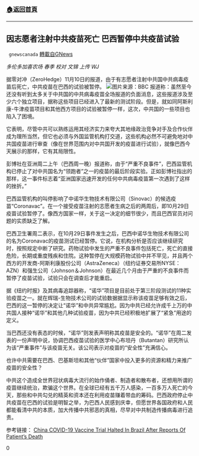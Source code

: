 ###  [:house:返回首頁](https://github.com/ourhimalayas/txt)
---

## 因志愿者注射中共疫苗死亡 巴西暂停中共疫苗试验
` gnewscanada` [轉載自GNews](https://gnews.org/zh-hans/545435/)

*多伦多加喜农场 春季
校对 文锦 上传 WJ*

据零对冲（ZeroHedge）11月10日的报道，由于有志愿者注射中共国中共病毒疫苗后死亡，中共疫苗在巴西的试验被暂停。
![]()![](https://gnews-media-offload.s3.amazonaws.com/wp-content/uploads/2020/11/10161514/115335253_gettyimages-1227925886-1.jpg)图片来源：BBC
报道称：虽然至今还没有听到太多关于中共国的中共病毒疫苗全场报道的负面消息，这些报道涉及至少六个独立项目，据称这些项目已经进入了最新的测试阶段。但是，就如同阿斯利康-牛津疫苗项目和其他西方项目的试验被暂停一样，这次，中共国的一些项目也陷入了困境。

它表明，尽管中共可以熟练运用其经济实力来夸大其地缘政治竞争对手及合作伙伴成为理所当然，但它也必须与外国监管机构打交道，这些机构必然不可避免地对中共国疫苗进行审查（像在世界范围内对中共国开发的疫苗进行试验），就像巴西今天展示的那样，它有其局限性。

彭博社在亚洲周二上午（巴西周一晚）报道称，由于“严重不良事件”，巴西监管机构已停止了对中共国名为“领跑者”之一的疫苗的最后阶段实验。正如彭博社指出的那样，这一事件标志着“亚洲国家迅速开发的任何中共病毒疫苗第一次遇到了这样的挫折。”

巴西监管机构的叫停影响了中诺华生物技术有限公司（Sinovac）的候选疫苗“Coronavac”。在一个接受疫苗注射的志愿者生病之后的两周后，即10月29日疫苗试验暂停了。像西方国家一样，关于这一决定的细节很少，而且巴西官员对问题的实质缺乏了解。

巴西卫生署周二表示，在10月29日事件发生之后，巴西中诺华生物技术有限公司的名为Coronavac的疫苗测试已经暂停。它说，在机构分析是否应该继续研究时，按照规定中断了研究。药物试验中发生的严重不良事件包括死亡，死亡的直接危险，长期或重度残疾和住院。这种暂停在大规模药物试验中并不罕见，并且两个西方的开发商-阿斯利康股份公司（AstraZeneca）（纽约证券交易所NYSE：AZN）和强生公司（Johnson＆Johnson）在最近几个月由于严重的不良事件而暂停了疫苗试验，试验只会在调查后才能重启。

据《纽约时报》及其病毒追踪器称，“诺华”项目是目前处于第三阶段测试的11种实验疫苗之一。就在辉瑞-生物技术公司的试验数据据显示称该疫苗足够有效之后，巴西的这一暂停的决定让“诺华”和中共异常尴尬。因为中共已经允许成千上万的中共国人接种“诺华”和其他几种试验疫苗，因为中共已经积极地扩展了“紧急”用途的定义。

当巴西还没有表态的时候，“诺华”则发表声明称其疫苗是安全的。“诺华”在周二发表的一份声明中说，协调巴西疫苗试验的医学中心布坦丹（Butantan）研究所认为该“严重事件”与该疫苗无关。该公司表示对疫苗的“安全性”充满信心。

也许中共需要在巴西、巴基斯坦和其他“伙伴”国家中投入更多的资源和精力来推广疫苗的安全性？

中共这个造成全世界冠状病毒大流行的始作俑者、制造者和散布者，还想用所谓的疫苗继续统治，欺骗这个世界。在全球已经有五千万人感染，一百多万人死亡的今天，那些和中共勾兑的精英和资本还在利用疫苗赚着带血的筹码。巴西政府停止中共疫苗在巴西的试验是明智之举，为巴西人民感到庆幸，但愿世界各国政府和人民都能看清中共的本质，加大传播中共邪恶的真相，尽早对中共制造传播病毒进行追责。

参考链接：
[China COVID-19 Vaccine Trial Halted In Brazil After Reports Of Patient’s Death](https://www.zerohedge.com/geopolitical/china-vaccine-trial-halted-brazil-after-reports-patients-death)

0
